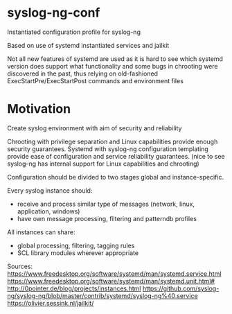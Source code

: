 # syslog-ng-conf
Instantiated configuration profile for syslog-ng

Based on use of systemd instantiated services and jailkit

Not all new features of systemd are used as it is hard to see which systemd version does support what functionality and some bugs in chrooting were discovered in the past, thus relying on old-fashioned ExecStartPre/ExecStartPost commands and environment files

# Motivation
Create syslog environment with aim of security and reliability

Chrooting with privilege separation and Linux capabilities provide enough security guarantees.
Systemd with syslog-ng configuration templating provide ease of configuration and service reliability guarantees.
(nice to see syslog-ng has internal support for Linux capabilities and chrooting)

Configuration should be divided to two stages global and instance-specific.

Every syslog instance should:
 - receive and process similar type of messages (network, linux, application, windows)
 - have own message processing, filtering and patterndb profiles

All instances can share:
 - global processing, filtering, tagging rules
 - SCL library modules wherever appropriate

Sources:
https://www.freedesktop.org/software/systemd/man/systemd.service.html
https://www.freedesktop.org/software/systemd/man/systemd.unit.html#
http://0pointer.de/blog/projects/instances.html
https://github.com/syslog-ng/syslog-ng/blob/master/contrib/systemd/syslog-ng%40.service
https://olivier.sessink.nl/jailkit/
